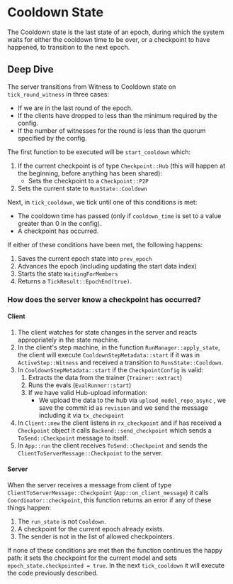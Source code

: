 # Cooldown State

The Cooldown state is the last state of an epoch, during which the system waits for either the cooldown time to be over,
or a checkpoint to have happened, to transition to the next epoch.

## Deep Dive

The server transitions from Witness to Cooldown state on `tick_round_witness` in three cases:
- If we are in the last round of the epoch.
- If the clients have dropped to less than the minimum required by the config.
- If the number of witnesses for the round is less than the quorum specified by the config.

The first function to be executed will be `start_cooldown` which:
1. If the current checkpoint is of type `Checkpoint::Hub` (this will happen at the beginning, before anything has been shared):
    - Sets the checkpoint to a `Checkpoint::P2P`
2. Sets the current state to `RunState::Cooldown`

Next, in `tick_cooldown`, we tick until one of this conditions is met:
- The cooldown time has passed (only if `cooldown_time` is set to a value greater than 0 in the config).
- A checkpoint has occurred.

If either of these conditions have been met, the following happens:
1. Saves the current epoch state into `prev_epoch`
2. Advances the epoch (including updating the start data index)
3. Starts the state `WaitingForMembers`
4. Returns a `TickResult::EpochEnd(true)`.

### How does the server know a checkpoint has occurred?
#### Client
1. The client watches for state changes in the server and reacts appropriately in the state machine.
2. In the client's step machine, in the function `RunManager::apply_state`, the client will execute `CooldownStepMetadata::start` if it was in `ActiveStep::Witness` and received a transition to `RunsState::Cooldown`.
3. In `CooldownStepMetadata::start` if the `CheckpointConfig` is valid:
    1. Extracts the data from the trainer (`Trainer::extract`)
    2. Runs the evals (`EvalRunner::start`)
    3. If we have valid Hub-upload information:
        - We upload the data to the hub via `upload_model_repo_async` , we save the commit id as `revision` and we send the message including it via `tx_checkpoint`
4. In `Client::new` the client listens in `rx_checkpoint` and if has received a `Checkpoint` object it calls `Backend::send_checkpoint` which sends a `ToSend::Checkpoint` message to itself.
5. In `App::run` the client receives `ToSend::Checkpoint` and sends the `ClientToServerMessage::Checkpoint` to the server.

#### Server
When the server receives a message from client of type `ClientToServerMessage::Checkpoint` (`App::on_client_message`)  it calls `Coordinator::checkpoint`, this function returns an error if any of these things happen:
1. The `run_state` is not `Cooldown`.
2. A checkpoint for the current epoch already exists.
3. The sender is not in the list of allowed checkpointers.

If none of these conditions are met then the function continues the happy path: it sets the checkpoint for the current model and sets `epoch_state.checkpointed = true`.
In the next `tick_cooldown` it will execute the code previously described.
